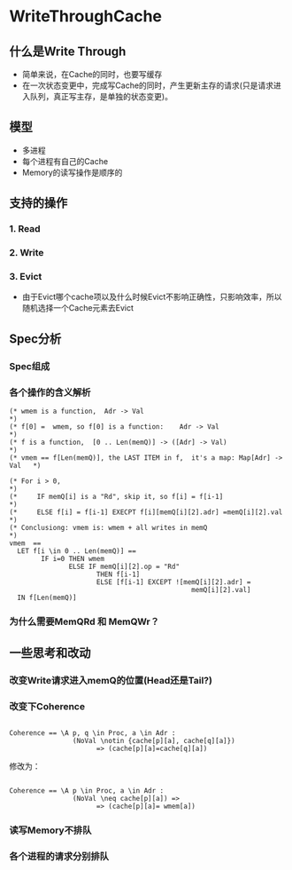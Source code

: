 # WriteThroughCache

## 什么是Write Through

- 简单来说，在Cache的同时，也要写缓存
- 在一次状态变更中，完成写Cache的同时，产生更新主存的请求(只是请求进入队列，真正写主存，是单独的状态变更)。

## 模型

- 多进程
- 每个进程有自己的Cache
- Memory的读写操作是顺序的



## 支持的操作

### 1. Read

### 2. Write

### 3. Evict

- 由于Evict哪个cache项以及什么时候Evict不影响正确性，只影响效率，所以随机选择一个Cache元素去Evict 

## 

## Spec分析

### Spec组成

### 各个操作的含义解析

```tla
(* wmem is a function,  Adr -> Val                                          *)
(* f[0] =  wmem, so f[0] is a function:    Adr -> Val                       *)
(* f is a function,  [0 .. Len(memQ)] -> ([Adr] -> Val)                     *)
(* vmem == f[Len(memQ)], the LAST ITEM in f,  it's a map: Map[Adr] -> Val   *)

(* For i > 0,                                                               *)
(*     IF memQ[i] is a "Rd", skip it, so f[i] = f[i-1]                      *)
(*     ELSE f[i] = f[i-1] EXECPT f[i][memQ[i][2].adr] =memQ[i][2].val       *)
(* Conclusiong: vmem is: wmem + all writes in memQ                          *)
vmem  ==  
  LET f[i \in 0 .. Len(memQ)] == 
        IF i=0 THEN wmem
               ELSE IF memQ[i][2].op = "Rd"
                      THEN f[i-1]
                      ELSE [f[i-1] EXCEPT ![memQ[i][2].adr] =
                                              memQ[i][2].val]
  IN f[Len(memQ)] 
```



### 为什么需要MemQRd 和 MemQWr？




## 一些思考和改动

### 改变Write请求进入memQ的位置(Head还是Tail?)

### 改变下Coherence



```tla

Coherence == \A p, q \in Proc, a \in Adr : 
                (NoVal \notin {cache[p][a], cache[q][a]})
                      => (cache[p][a]=cache[q][a]) 

```

修改为：

```tla

Coherence == \A p \in Proc, a \in Adr : 
                (NoVal \neq cache[p][a]) =>
                      => (cache[p][a]= wmem[a]) 
```



### 读写Memory不排队



### 各个进程的请求分别排队



